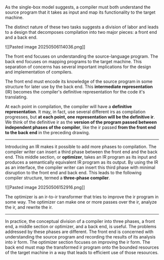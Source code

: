 As the single-box model suggests, a compiler must both understand the source program that it takes as input and map its functionality to the target machine. 

The distinct nature of these two tasks suggests a division of labor and leads to a design that decomposes compilation into two major pieces: a front end and a back end.

![[Pasted image 20250506114036.png]]

The front end focuses on understanding the source-language program.  The back end focuses on mapping programs to the target machine. This separation of concerns has several important implications for the design and implementation of compilers.

The front end must encode its knowledge of the source program in some structure for later use by the back end. This **intermediate representation** (IR) becomes the compiler's definitive representation for the code it's translating.

At each point in compilation, the compiler will have a **definitive representation**. It may, in fact, use several different irs as compilation progresses, but **at each point, one representation will be the definitive ir**. We think of the definitive ir as the **version of the program passed between independent phases of the compiler**, like the ir passed **from the front end to the back end** in the preceding drawing.

***

Introducing an IR makes it possible to add more phases to compilation. The compiler writer can insert a third phase between the front end and the back end. This middle section, or **optimizer**, takes an IR program as its input and produces a semantically equivalent IR program as its output. By using the IR as an interface, the compiler writer can insert this third phase with minimal disruption to the front end and back end. This leads to the following compiler structure, termed a **three‐phase compiler**.

![[Pasted image 20250506152916.png]]

The optimizer is an ir-to-ir transformer that tries to improve the ir program in some way. The optimizer can make one or more passes over the ir, analyze the ir, and rewrite the ir. 

***

In practice, the conceptual division of a compiler into three phases, a front end, a middle section or optimizer, and a back end, is useful. The problems addressed by these phases are different. The front end is concerned with understanding the source program and recording the results of its analysis into ir form. The optimizer section focuses on improving the ir form. The back end must map the transformed ir program onto the bounded resources of the target machine in a way that leads to efficient use of those resources.



